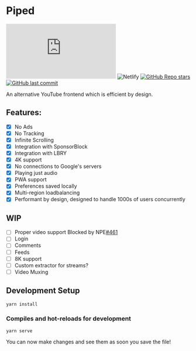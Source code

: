 # Piped

[![Matrix](https://img.shields.io/matrix/piped:matrix.org)](https://matrix.to/#/#piped:matrix.org)
![Netlify](https://img.shields.io/netlify/6ccde6a7-6792-4105-9a28-ee13ce1fbc44)
[![GitHub Repo stars](https://img.shields.io/github/stars/TeamPiped/Piped-Frontend?style=social)](https://github.com/TeamPiped/Piped/stargazers)
[![GitHub last commit](https://img.shields.io/github/last-commit/TeamPiped/Piped-Frontend)](https://github.com/TeamPiped/Piped/commits)

An alternative YouTube frontend which is efficient by design.

## Features:

-   [x] No Ads
-   [x] No Tracking
-   [x] Infinite Scrolling
-   [x] Integration with SponsorBlock
-   [x] Integration with LBRY
-   [x] 4K support
-   [x] No connections to Google's servers
-   [x] Playing just audio
-   [x] PWA support
-   [x] Preferences saved locally
-   [x] Multi-region loadbalancing
-   [x] Performant by design, designed to handle 1000s of users concurrently

## WIP

-   [ ] Proper video support Blocked by NPE[#461](https://github.com/TeamNewPipe/NewPipeExtractor/issues/461)
-   [ ] Login
-   [ ] Comments
-   [ ] Feeds
-   [ ] 8K support
-   [ ] Custom extractor for streams?
-   [ ] Video Muxing

## Development Setup

```
yarn install
```

### Compiles and hot-reloads for development

```
yarn serve
```

You can now make changes and see them as soon you save the file!
